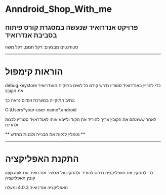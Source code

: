 # Anndroid_Shop_With_me

## פרויקט אנדרואיד שנעשה במסגרת קורס פיתוח בסביבת אנדרואיד

סטודנטים מבצעים: דקל תמם, דקל משה

____________________________________________________________

# הוראות קימפול

debug.keystore כדי להריץ באנדרואיד סטודיו נדרש קודם כל לשים בתיקית האנדרואיד את הקובץ 

נתיב התיקייה במערכת וינדוס נראה כך:

C:\Users\*your-user-name*\.android

לאחר ששמתם את הקובץ צריך להוריד את הקוד ולייבא אותו לאנדראויד סטודיו לבנות ולהריצו

** מומלץ לנקות את הבנייה ולבנות מחדש **

--------------------------------------------------------------
# התקנת האפליקציה

app.apk כדי להתקין את האפליקציה נדרש להוריד ולהתקין על מכשיר אנדרואיד את קובץ האפליקציה 

האפליקציה אנדרואיד 4.0.3 ומעלה
